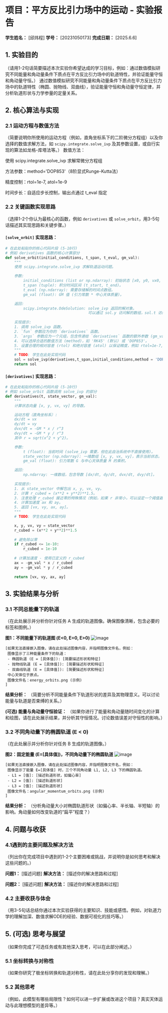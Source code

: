 # 项目：平方反比引力场中的运动 - 实验报告

**学生姓名：** [邱炜程]
**学号：** [20231050173]
**完成日期：** [2025.6.6]

## 1. 实验目的

（请用1-2句话简要描述本次实验你希望达成的学习目标，例如：通过数值模拟研究不同能量和角动量条件下质点在平方反比引力场中的轨道特性，并验证能量守恒和角动量守恒。）
通过数值模拟研究不同能量和角动量条件下质点在平方反比引力场中的轨道特性（椭圆、抛物线、双曲线），验证能量守恒和角动量守恒定律，并分析轨道形状与力学参量的定量关系。


## 2. 核心算法与实现

### 2.1 运动方程与数值方法
（简要说明你所使用的运动方程（例如，直角坐标系下的二阶微分方程组）以及你选择的数值求解方法，如 `scipy.integrate.solve_ivp` 及其参数设置，或自行实现的算法如龙格-库塔法等。）
数值方法：

使用 scipy.integrate.solve_ivp 求解常微分方程组

方法参数：method='DOP853'（8阶显式Runge-Kutta法）

精度控制：rtol=1e-7, atol=1e-9

时间步长：自适应步长控制，输出点通过 t_eval 指定
### 2.2 关键函数实现思路
（选择1-2个你认为最核心的函数，例如 `derivatives` 或 `solve_orbit`，用3-5句话描述其实现思路和关键步骤。）

#### `[solve_orbit]` 实现思路：

```python
# 在此处粘贴你的核心代码片段 (5-10行)
# 例如 derivatives 函数的核心计算部分
def solve_orbit(initial_conditions, t_span, t_eval, gm_val):
    """
    使用 scipy.integrate.solve_ivp 求解轨道运动问题。

    参数:
        initial_conditions (list or np.ndarray): 初始状态 [x0, y0, vx0, vy0]。
        t_span (tuple): 积分时间区间 (t_start, t_end)。
        t_eval (np.ndarray): 需要存储解的时间点数组。
        gm_val (float): GM 值 (引力常数 * 中心天体质量)。

    返回:
        scipy.integrate.OdeSolution: solve_ivp 返回的解对象。
                                     可以通过 sol.y 访问解的数组，sol.t 访问时间点。
    
    实现提示:
    1. 调用 solve_ivp 函数。
    2. `fun` 参数应为你的 `derivatives` 函数。
    3. `args` 参数应为一个元组，包含传递给 `derivatives` 函数的额外参数 (gm_val,)。
    4. 可以选择合适的数值方法 (method)，如 'RK45' (默认) 或 'DOP853'。
    5. 设置合理的相对容差 (rtol) 和绝对容差 (atol) 以保证精度，例如 rtol=1e-7, atol=1e-9。
    """
    # TODO: 学生在此处实现代码
    sol = solve_ivp(derivatives,t_span,initial_conditions,method = 'DOP853',t_eval = t_eval,args=(gm_val,),rtol=1e-7, atol=1e-9)
    return sol
```

#### `[derivatives]` 实现思路：

```python
# 在此处粘贴你的核心代码片段 (5-10行)
# 例如 solve_orbit 函数调用 solve_ivp 的部分
def derivatives(t, state_vector, gm_val):
    """
    计算状态向量 [x, y, vx, vy] 的导数。

    运动方程（直角坐标系）:
    dx/dt = vx
    dy/dt = vy
    dvx/dt = -GM * x / r^3
    dvy/dt = -GM * y / r^3
    其中 r = sqrt(x^2 + y^2)。

    参数:
        t (float): 当前时间 (solve_ivp 需要，但在此自治系统中不直接使用)。
        state_vector (np.ndarray): 一维数组 [x, y, vx, vy]，表示当前状态。
        gm_val (float): 引力常数 G 与中心天体质量 M 的乘积。

    返回:
        np.ndarray: 一维数组，包含导数 [dx/dt, dy/dt, dvx/dt, dvy/dt]。
    
    实现提示:
    1. 从 state_vector 中解包出 x, y, vx, vy。
    2. 计算 r_cubed = (x**2 + y**2)**1.5。
    3. 注意处理 r_cubed 接近零的特殊情况（例如，如果 r 非常小，可以设定一个阈值避免除以零）。
    4. 计算加速度 ax 和 ay。
    5. 返回 [vx, vy, ax, ay]。
    """
    # TODO: 学生在此处实现代码

    x, y, vx, vy = state_vector
    r_cubed = (x**2 + y**2)**1.5
    
    # 避免除以零
    if r_cubed <= 1e-10:
        r_cubed = 1e-10
    
    # 计算加速度 - 使用已定义的 r_cubed
    ax = -gm_val * x / r_cubed
    ay = -gm_val * y / r_cubed
    
    return [vx, vy, ax, ay]
```

## 3. 实验结果与分析

### 3.1 不同总能量下的轨道

（在此处展示并分析你针对任务 A 生成的轨道图像。确保图像清晰，包含必要的标签和图例。）

**图1：不同能量下的轨道图 (E<0, E=0, E>0)**
![image](https://github.com/user-attachments/assets/524d1d33-d80c-425d-b623-c2a5948a5c9d)


```
[如果无法直接嵌入图像，请在此处描述图像内容，并指明图像文件名，例如：
 图像显示了三种能量条件下的轨道：
 - 椭圆轨道 (E = [具体值]): [简要描述形状和特征]
 - 抛物线轨道 (E = [具体值]): [简要描述形状和特征]
 - 双曲线轨道 (E = [具体值]): [简要描述形状和特征]
 中心天体位于原点。
 图像文件名：energy_orbits.png (示例)
]
```

**结果分析：**
（简要分析不同能量条件下轨道形状的差异及其物理意义。可以讨论能量与轨道是否束缚的关系。）

**(可选) 能量与角动量守恒验证：**
（如果你进行了能量和角动量随时间变化的计算和绘图，请在此处展示结果，并分析其守恒情况。讨论数值误差对守恒性的影响。）

### 3.2 不同角动量下的椭圆轨道 (E < 0)

（在此处展示并分析你针对任务 B 生成的轨道图像。）

**图2：固定能量 (E=[具体值])，不同角动量下的椭圆轨道**
![image](https://github.com/user-attachments/assets/5e20884b-e058-475e-a8b1-35ad40106bea)

```
[如果无法直接嵌入图像，请在此处描述图像内容，并指明图像文件名，例如：
 图像显示了能量 E=[具体值] 时，三个不同角动量 L1, L2, L3 下的椭圆轨道。
 - L1 = [值]: [描述轨道形状，如偏心率]
 - L2 = [值]: [描述轨道形状]
 - L3 = [值]: [描述轨道形状]
 图像文件名：angular_momentum_orbits.png (示例)
]
```

**结果分析：**
（分析角动量大小对椭圆轨道形状（如偏心率、半长轴、半短轴）的影响。角动量如何改变轨道的“扁平”程度？）

## 4. 问题与收获

### 4.1遇到的主要问题及解决方法
（列出你在完成项目中遇到的1-2个主要困难或挑战，并说明你是如何思考和解决这些问题的。）

**问题1：** [描述问题]
**解决方法：** [描述你的解决思路和过程]

**问题2：** [描述问题]
**解决方法：** [描述你的解决思路和过程]

### 4.2 主要收获与体会
（用3-5句话总结你通过本次实验获得的主要知识、技能或感悟。例如，对轨道力学的理解加深、数值求解ODE的经验、数据可视化的技巧等。）

## 5. (可选) 思考与展望

（如果你完成了可选任务或有其他深入思考，可以在此部分阐述。）

### 5.1 坐标转换与对称性
（如果你研究了极坐标转换和轨道对称性，请在此处分享你的发现和理解。）

### 5.2 其他思考
（例如，此模型有哪些局限性？如何可以进一步扩展或改进这个项目？真实天体运动与此理想模型的差异等。）

